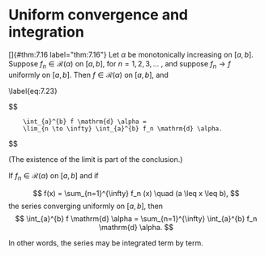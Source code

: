 # Uniform convergence and integration

<!-- ::: thm -->
[]{#thm:7.16 label="thm:7.16"} Let $\alpha$ be monotonically increasing
on $[a, b]$. Suppose $f_n \in \mathscr{R}(\alpha)$ on $[a, b]$, for
$n = 1, 2, 3, ...$ , and suppose $f_n \rightarrow f$ uniformly on
$[a, b]$. Then $f \in \mathscr{R}(\alpha)$ on $[a, b]$, and

\label{eq:7.23}

$$

        \int_{a}^{b} f \mathrm{d} \alpha = 
        \lim_{n \to \infty} \int_{a}^{b} f_n \mathrm{d} \alpha.
$$

<!-- ::: -->

(The existence of the limit is part of the conclusion.)

<!-- ::: myCorollary* -->
If $f_n \in \mathscr{R}(\alpha)$ on $[a, b]$ and if

$$
f(x) = \sum_{n=1}^{\infty} f_n (x)
        \quad
        (a \leq x \leq b),
$$
 the series converging uniformly on
$[a, b]$, then 
$$
\int_{a}^{b} f \mathrm{d} \alpha = 
        \sum_{n=1}^{\infty} \int_{a}^{b} f_n \mathrm{d} \alpha.
$$

<!-- ::: -->

In other words, the series may be integrated term by term.
